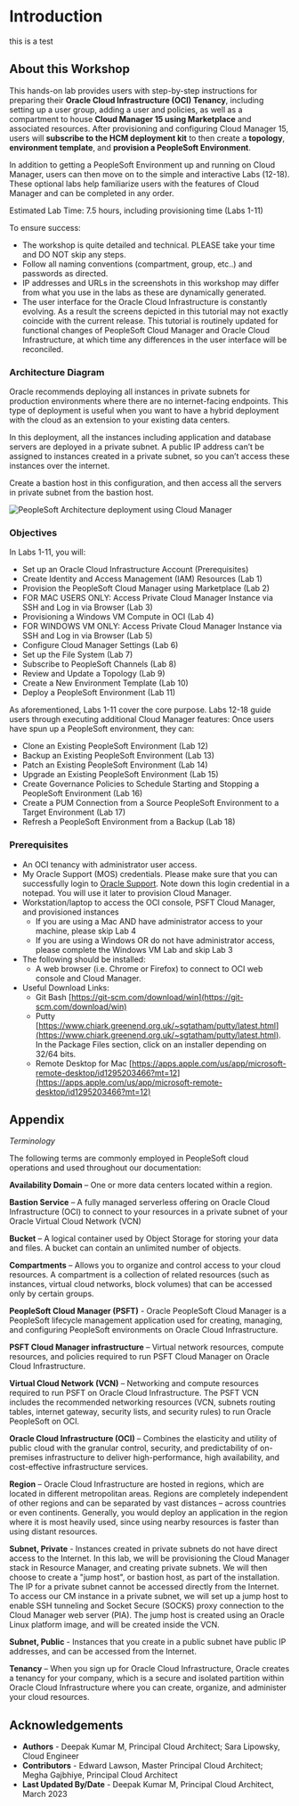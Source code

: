 # Introduction
this is a test
## About this Workshop

This hands-on lab provides users with step-by-step instructions for preparing their **Oracle Cloud Infrastructure (OCI) Tenancy**, including setting up a user group, adding a user and policies, as well as a compartment to house **Cloud Manager 15 using Marketplace** and associated resources. After provisioning and configuring Cloud Manager 15, users will **subscribe to the HCM deployment kit** to then create a **topology**, **environment template**, and **provision a PeopleSoft Environment**. 

In addition to getting a PeopleSoft Environment up and running on Cloud Manager, users can then move on to the simple and interactive Labs (12-18). 
These optional labs help familiarize users with the features of Cloud Manager and can be completed in any order.

Estimated Lab Time: 7.5 hours, including provisioning time (Labs 1-11) 

To ensure success:
- The workshop is quite detailed and technical. PLEASE take your time and DO NOT skip any steps.
- Follow all naming conventions (compartment, group, etc..) and passwords as directed.   
- IP addresses and URLs in the screenshots in this workshop may differ from what you use in the labs as these are dynamically generated.
- The user interface for the Oracle Cloud Infrastructure is constantly evolving. As a result the screens depicted in this tutorial may not exactly coincide with the current release. This tutorial is routinely updated for functional changes of PeopleSoft Cloud Manager and Oracle Cloud Infrastructure, at which time any differences in the user interface will be reconciled.

### Architecture Diagram
Oracle recommends deploying all instances in private subnets for production environments where there are no internet-facing endpoints. This type of deployment is useful when you want to have a hybrid deployment with the cloud as an extension to your existing data centers.

In this deployment, all the instances including application and database servers are deployed in a private subnet. A public IP address can’t be assigned to instances created in a private subnet, so you can’t access these instances over the internet. 

Create a bastion host in this configuration, and then access all the servers in private subnet from the bastion host.

  ![PeopleSoft Architecture deployment using Cloud Manager](./images/architecture.png "")

### Objectives

In Labs 1-11, you will:
* Set up an Oracle Cloud Infrastructure Account (Prerequisites) 
* Create Identity and Access Management (IAM) Resources (Lab 1) 
* Provision the PeopleSoft Cloud Manager using Marketplace (Lab 2)
* FOR MAC USERS ONLY: Access Private Cloud Manager Instance via SSH and Log in via Browser (Lab 3)
* Provisioning a Windows VM Compute in OCI (Lab 4)
* FOR WINDOWS VM ONLY: Access Private Cloud Manager Instance via SSH and Log in via Browser (Lab 5)
* Configure Cloud Manager Settings (Lab 6)
* Set up the File System (Lab 7)
* Subscribe to PeopleSoft Channels (Lab 8)
* Review and Update a Topology (Lab 9)
* Create a New Environment Template (Lab 10)
* Deploy a PeopleSoft Environment (Lab 11)

As aforementioned, Labs 1-11 cover the core purpose. 
Labs 12-18 guide users through executing additional Cloud Manager features:
Once users have spun up a PeopleSoft environment, they can:
* Clone an Existing PeopleSoft Environment (Lab 12) 
* Backup an Existing PeopleSoft Environment (Lab 13) 
* Patch an Existing PeopleSoft Environment (Lab 14)
* Upgrade an Existing PeopleSoft Environment (Lab 15)
* Create Governance Policies to Schedule Starting and Stopping a PeopleSoft Environment (Lab 16)
* Create a PUM Connection from a Source PeopleSoft Environment to a Target Environment (Lab 17)
* Refresh a PeopleSoft Environment from a Backup (Lab 18)

### Prerequisites
* An OCI tenancy with administrator user access. 
* My Oracle Support (MOS) credentials. Please make sure that you can successfully login to [Oracle Support](https://support.oracle.com). Note down this login credential in a notepad. You will use it later to provision Cloud Manager.
* Workstation/laptop to access the OCI console, PSFT Cloud Manager, and provisioned instances
    - If you are using a Mac AND have administrator access to your machine, please skip Lab 4
    - If you are using a Windows OR do not have administrator access, please complete the Windows VM Lab and skip Lab 3
* The following should be installed:
    * A web browser (i.e. Chrome or Firefox) to connect to OCI web console and Cloud Manager. 
* Useful Download Links:
    * Git Bash [https://git-scm.com/download/win](https://git-scm.com/download/win)
    * Putty [https://www.chiark.greenend.org.uk/~sgtatham/putty/latest.html](https://www.chiark.greenend.org.uk/~sgtatham/putty/latest.html). In the Package Files section, click on an installer depending on 32/64 bits.
    * Remote Desktop for Mac [https://apps.apple.com/us/app/microsoft-remote-desktop/id1295203466?mt=12](https://apps.apple.com/us/app/microsoft-remote-desktop/id1295203466?mt=12)




## Appendix

*Terminology*

The following terms are commonly employed in PeopleSoft cloud operations and used throughout our documentation:

**Availability Domain** – One or more data centers located within a region.

**Bastion Service** – A fully managed serverless offering on Oracle Cloud Infrastructure (OCI) to connect to your resources in a private subnet of your Oracle Virtual Cloud Network (VCN)

**Bucket** – A logical container used by Object Storage for storing your data and files. A bucket can contain an unlimited number of objects.

**Compartments** – Allows you to organize and control access to your cloud resources. A compartment is a collection of related resources (such as instances, virtual cloud networks, block volumes) that can be accessed only by certain groups.

**PeopleSoft Cloud Manager (PSFT)** - Oracle PeopleSoft Cloud Manager is a PeopleSoft lifecycle management application used for creating, managing, and configuring PeopleSoft environments on Oracle Cloud Infrastructure.

**PSFT Cloud Manager infrastructure** – Virtual network resources, compute resources, and policies required to run PSFT Cloud Manager on Oracle Cloud Infrastructure.

**Virtual Cloud Network (VCN)** – Networking and compute resources required to run PSFT on Oracle Cloud Infrastructure. The PSFT VCN includes the recommended networking resources (VCN, subnets routing tables, internet gateway, security lists, and security rules) to run Oracle PeopleSoft on OCI.

**Oracle Cloud Infrastructure (OCI)** – Combines the elasticity and utility of public cloud with the granular control, security, and predictability of on-premises infrastructure to deliver high-performance, high availability, and cost-effective infrastructure services.

**Region** – Oracle Cloud Infrastructure are hosted in regions, which are located in different metropolitan areas. Regions are completely independent of other regions and can be separated by vast distances – across countries or even continents. Generally, you would deploy an application in the region where it is most heavily used, since using nearby resources is faster than using distant resources.

**Subnet, Private** - Instances created in private subnets do not have direct access to the Internet. In this lab, we will be provisioning the Cloud Manager stack in Resource Manager, and creating private subnets. We will then choose to create a "jump host", or bastion host, as part of the installation. The IP for a private subnet cannot be accessed directly from the Internet. To access our CM instance in a private subnet, we will set up a jump host to enable SSH tunneling and Socket Secure (SOCKS) proxy connection to the Cloud Manager web server (PIA). The jump host is created using an Oracle Linux platform image, and will be created inside the VCN.

**Subnet, Public** - Instances that you create in a public subnet have public IP addresses, and can be accessed from the Internet.

**Tenancy** – When you sign up for Oracle Cloud Infrastructure, Oracle creates a tenancy for your company, which is a secure and isolated partition within Oracle Cloud Infrastructure where you can create, organize, and administer your cloud resources.



## Acknowledgements
* **Authors** - Deepak Kumar M, Principal Cloud Architect; Sara Lipowsky, Cloud Engineer
* **Contributors** - Edward Lawson, Master Principal Cloud Architect; Megha Gajbhiye, Principal Cloud Architect
* **Last Updated By/Date** - Deepak Kumar M, Principal Cloud Architect, March 2023

